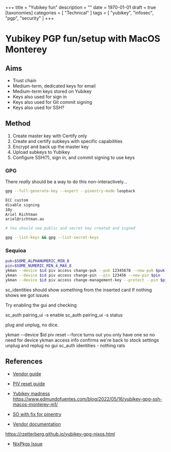 +++
title = "Yubikey fun"
description = ""
date = 1970-01-01
draft = true
[taxonomies]
categories = [ "Technical" ]
tags = [ "yubikey", "infosec", "pgp", "security" ]
+++

# Yubikey PGP fun/setup with MacOS Monterey

## Aims

- Trust chain
- Medium-term, dedicated keys for email
- Medium-term keys stored on Yubikey
- Keys also used for sign in
- Keys also used for Git commit signing
- Keys also used for SSH?

## Method

1. Create master key with Certify only
1. Create and certify subkeys with specific capabilities
1. Encrypt and back up the master key
1. Upload subkeys to Yubikey
1. Configure SSH(?), sign in, and commit signing to use keys

### GPG

There _really_ should be a way to do this non-interactively...

```bash
gpg --full-generate-key --expert --pinentry-mode loopback

ECC custom
disable signing
10y
Ariel Richtman
ariel@richtman.au

# You should see public and secret key created and signed

gpg --list-keys && gpg --list-secret-keys
````

### Sequioa

```bash
puk=$SOME_ALPHANUMERIC_MIN_8
pin=$SOME_NUMERIC_MIN_4_MAX_8
ykman --device $id piv access change-puk --puk 12345678 --new-puk $puk
ykman --device $id piv access change-pin --pin 123456 --new-pin $pin
ykman --device $id piv access change-management-key --protect --pin $pin --force
```

sc_identities should show something from the inserted card
If nothing shows we got issues

Try enabling the gui and checking

sc_auth pairing_ui -s enable
sc_auth pairing_ui -s status

plug and unplug, no dice.

ykman --device $id piv reset --force
turns out you only have one so no need for device
ykman access info
confirms we're back to stock settings
unplug and replug
no gui
sc_auth identities - nothing
rats

## References

- [Vendor guide](https://support.yubico.com/hc/en-us/articles/360016649059-Using-Your-YubiKey-as-a-Smart-Card-in-macOS)
- [PIV reset guide](https://support.yubico.com/hc/en-us/articles/360013645480-Resetting-the-Smart-Card-PIV-Applet-on-Your-YubiKey)
- [Yubikey madness](https://felixhammerl.com/2022/08/29/yubikey-madness.html)
https://www.edmundofuentes.com/blog/2022/05/16/yubikey-gpg-ssh-macos-monterey-m1/

- [SO with fix for pinentry](https://superuser.com/questions/1676763/import-openpgp-key-on-nixos)
- [Vendor documentation](https://developers.yubico.com/PGP/)

https://rzetterberg.github.io/yubikey-gpg-nixos.html
- [NixPkgs Issue](https://github.com/NixOS/nixpkgs/issues/35464)
